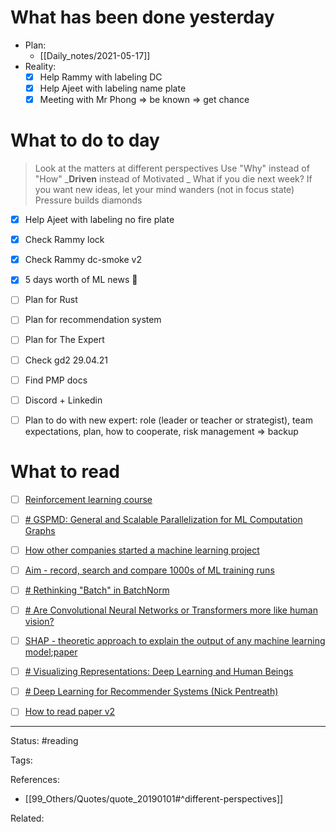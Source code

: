 # What has been done yesterday
- Plan:
	- [[Daily_notes/2021-05-17]]
- Reality:
	- [x] Help Rammy with labeling DC
	- [x] Help Ajeet with labeling name plate
	- [x] Meeting with Mr Phong => be known => get chance

# What to do to day
>Look at the matters at different perspectives
>Use "Why" instead of "How"
>_**Driven** instead of Motivated _
>What if you die next week?
>If you want new ideas, let your mind wanders (not in focus state)
>Pressure builds diamonds

- [x] Help Ajeet with labeling no fire plate
- [x] Check Rammy lock
- [x] Check Rammy dc-smoke v2
- [x] 5 days worth of ML news 🤣
- [ ] Plan for Rust
- [ ] Plan for recommendation system
- [ ] Plan for The Expert
- [ ] Check gd2 29.04.21
- [ ] Find PMP docs
- [ ] Discord + Linkedin
- [ ] Plan to do with new expert: role (leader or teacher or strategist), team expectations, plan, how to cooperate, risk management => backup


# What to read

- [ ] [Reinforcement learning course](http://web.mit.edu/dimitrib/www/RLbook.html)
- [ ] [# GSPMD: General and Scalable Parallelization for ML Computation Graphs](https://arxiv.org/abs/2105.04663)
- [ ] [How other companies started a machine learning project](https://twitter.com/eugeneyan/status/1350509546133811200?s=1001)
- [ ] [Aim - record, search and compare 1000s of ML training runs](https://github.com/aimhubio/aim)
- [ ] [# Rethinking "Batch" in BatchNorm](https://arxiv.org/abs/2105.07576)
- [ ] [# Are Convolutional Neural Networks or Transformers more like human vision?](https://arxiv.org/abs/2105.07197)
- [ ] [SHAP - theoretic approach to explain the output of any machine learning model](https://github.com/slundberg/shap);[paper](http://papers.nips.cc/paper/7062-a-unified-approach-to-interpreting-model-predictions.pdf)
- [ ] [# Visualizing Representations: Deep Learning and Human Beings](https://colah.github.io/posts/2015-01-Visualizing-Representations/)
- [ ] [# Deep Learning for Recommender Systems (Nick Pentreath)](https://www.youtube.com/watch?app=desktop&v=y_TzOOCJqxI)
- [ ] [How to read paper v2](https://twitter.com/TivadarDanka/status/1394629095716184064?s=100)


---
Status: #reading

Tags: 

References:
- [[99_Others/Quotes/quote_20190101#^different-perspectives]]

Related: 
